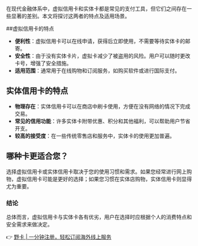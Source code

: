 在现代金融体系中，虚拟信用卡和实体卡都是常见的支付工具，但它们之间存在一些显著的差别。本文将探讨这两者的特点及适用场景。

##虚拟信用卡的特点

- **便利性**：虚拟信用卡可以在线申请，获得后立即使用，不需要等待实体卡的邮寄。
- **安全性**：由于没有实体卡片，虚拟卡减少了被盗用的风险。用户可以随时更改卡号，增强了安全措施。
- **适用范围**：通常用于在线购物和订阅服务，如购买软件或进行国际支付。

## 实体信用卡的特点

- **物理存在**：实体信用卡可以在商店中刷卡使用，方便在没有网络的情况下完成交易。
- **常见的信用功能**：许多实体卡附带优惠、积分和其他福利，可以帮助用户节省开支。
- **较高的接受度**：在一些传统零售店和服务中，实体卡的使用更加普遍。

## 哪种卡更适合您？

选择虚拟信用卡或实体信用卡取决于您的使用习惯和需求。如果您经常进行网上购物，虚拟信用卡可能是更好的选择；如果您习惯在实体店购物，实体信用卡则显得尤为重要。

### 结论

总体而言，虚拟信用卡与实体卡各有优劣，用户在选择时应根据个人的消费特点和安全需求来做决定。

👉 [野卡 | 一分钟注册，轻松订阅海外线上服务](https://bit.ly/bewildcard)